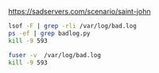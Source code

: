 https://sadservers.com/scenario/saint-john
```bash
lsof -F | grep -rli /var/log/bad.log
ps -ef | grep badlog.py
kill -9 593
```

```bash
fuser -v  /var/log/bad.log
kill -9 593
```
